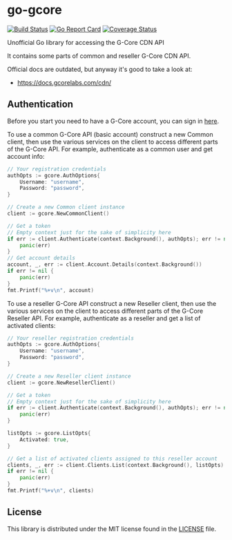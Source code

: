 # go-gcore
[![Build Status](https://travis-ci.org/dstdfx/go-gcore.svg?branch=master)](https://travis-ci.org/dstdfx/go-gcore)
[![Go Report Card](https://goreportcard.com/badge/github.com/dstdfx/go-gcore)](https://goreportcard.com/report/github.com/dstdfx/go-gcore)
[![Coverage Status](https://coveralls.io/repos/github/dstdfx/go-gcore/badge.svg?branch=feature%2Fcoveralls)](https://coveralls.io/github/dstdfx/go-gcore?branch=feature%2Fcoveralls)

Unofficial Go library for accessing the G-Core CDN API

It contains some parts of common and reseller G-Core CDN API.

Official docs are outdated, but anyway it's good to take a look at:
- https://docs.gcorelabs.com/cdn/

## Authentication ##

Before you start you need to have a G-Core account, you can sign in [here](https://gcorelabs.com).

To use a common G-Core API (basic account) construct a new Common client, then use the various services on the client to
access different parts of the G-Core API. For example, authenticate as a common user and get account info:

```go
// Your registration credentials
authOpts := gcore.AuthOptions{
    Username: "username",
    Password: "password",
}

// Create a new Common client instance
client := gcore.NewCommonClient()

// Get a token
// Empty context just for the sake of simplicity here
if err := client.Authenticate(context.Background(), authOpts); err != nil {
    panic(err)
}
// Get account details
account, _, err := client.Account.Details(context.Background())
if err != nil {
    panic(err)
}
fmt.Printf("%+v\n", account)
```

To use a reseller G-Core API  construct a new Reseller client, then use the various services on the client to
access different parts of the G-Core Reseller API. For example, authenticate as a reseller and get a list of activated clients:

```go
// Your reseller registration credentials
authOpts := gcore.AuthOptions{
    Username: "username",
    Password: "password",
}

// Create a new Reseller client instance
client := gcore.NewResellerClient()

// Get a token
// Empty context just for the sake of simplicity here
if err := client.Authenticate(context.Background(), authOpts); err != nil {
    panic(err)
}

listOpts := gcore.ListOpts{
    Activated: true,
}

// Get a list of activated clients assigned to this reseller account
clients, _, err := client.Clients.List(context.Background(), listOpts)
if err != nil {
    panic(err)
}
fmt.Printf("%+v\n", clients)
```


## License ##
This library is distributed under the MIT license found in the [LICENSE](./LICENSE) file.
